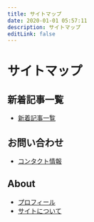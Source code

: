 ```yaml
---
title: サイトマップ
date: 2020-01-01 05:57:11
description: サイトマップ
editLink: false
---
```


# サイトマップ

## 新着記事一覧
* [新着記事一覧](/blogs/)

## お問い合わせ
* [コンタクト情報](/contact/)


## About
* [プロフィール](/about/me)
* [サイトについて](/about/me.html#_3code-tech%20blog-について)


